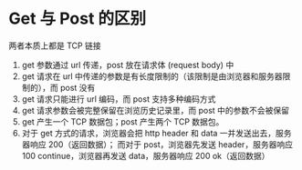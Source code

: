 # Get 与 Post 的区别
两者本质上都是 TCP 链接

1. get 参数通过 url 传递，post 放在请求体 (request body) 中
2. get 请求在 url 中传递的参数是有长度限制的（该限制是由浏览器和服务器限制的），而 post 没有 
3. get 请求只能进行 url 编码，而 post 支持多种编码方式  
4. get 请求参数会被完整保留在浏览历史记录里，而 post 中的参数不会被保留  
5. get 产生一个 TCP 数据包；post 产生两个 TCP 数据包。 
6. 对于 get 方式的请求，浏览器会把 http header 和 data 一并发送出去，服务器响应 200（返回数据）； 而对于 post，浏览器先发送 header，服务器响应 100 continue，浏览器再发送 data，服务器响应 200 ok（返回数据）
